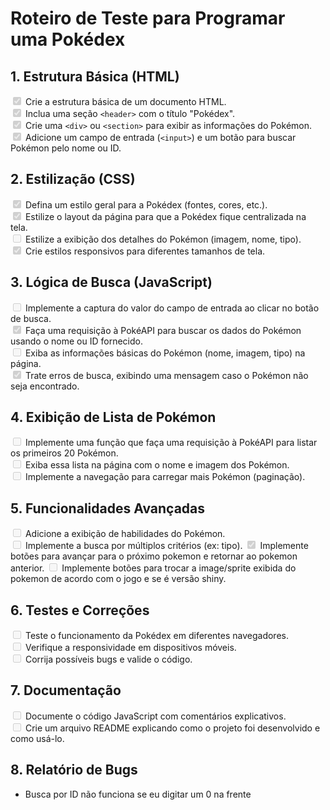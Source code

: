 # Roteiro de Teste para Programar uma Pokédex

## 1. Estrutura Básica (HTML)

<input disabled="" type="checkbox" checked> Crie a estrutura básica de um documento HTML.  
<input disabled="" type="checkbox" checked> Inclua uma seção `<header>` com o título "Pokédex".  
<input disabled="" type="checkbox" checked> Crie uma `<div>` ou `<section>` para exibir as informações do Pokémon.  
<input disabled="" type="checkbox" checked> Adicione um campo de entrada (`<input>`) e um botão para buscar Pokémon pelo nome ou ID.

## 2. Estilização (CSS)

<input disabled="" type="checkbox" checked> Defina um estilo geral para a Pokédex (fontes, cores, etc.).  
<input disabled="" type="checkbox" checked> Estilize o layout da página para que a Pokédex fique centralizada na tela.  
<input disabled="" type="checkbox"> Estilize a exibição dos detalhes do Pokémon (imagem, nome, tipo).  
<input disabled="" type="checkbox" checked> Crie estilos responsivos para diferentes tamanhos de tela.

## 3. Lógica de Busca (JavaScript)

<input disabled="" type="checkbox"> Implemente a captura do valor do campo de entrada ao clicar no botão de busca.  
<input disabled="" type="checkbox" checked> Faça uma requisição à PokéAPI para buscar os dados do Pokémon usando o nome ou ID fornecido.  
<input disabled="" type="checkbox" > Exiba as informações básicas do Pokémon (nome, imagem, tipo) na página.  
<input disabled="" type="checkbox" checked> Trate erros de busca, exibindo uma mensagem caso o Pokémon não seja encontrado.

## 4. Exibição de Lista de Pokémon

<input disabled="" type="checkbox"> Implemente uma função que faça uma requisição à PokéAPI para listar os primeiros 20 Pokémon.  
<input disabled="" type="checkbox" > Exiba essa lista na página com o nome e imagem dos Pokémon.  
<input disabled="" type="checkbox"> Implemente a navegação para carregar mais Pokémon (paginação).

## 5. Funcionalidades Avançadas

<input disabled="" type="checkbox"> Adicione a exibição de habilidades do Pokémon.  
<input disabled="" type="checkbox"> Implemente a busca por múltiplos critérios (ex: tipo).
<input disabled="" type="checkbox" checked> Implemente botões para avançar para o próximo pokemon e retornar ao pokemon anterior.
<input disabled="" type="checkbox"> Implemente botões para trocar a image/sprite exibida do pokemon de acordo com o jogo e se é versão shiny.

## 6. Testes e Correções

<input disabled="" type="checkbox"> Teste o funcionamento da Pokédex em diferentes navegadores.  
<input disabled="" type="checkbox"> Verifique a responsividade em dispositivos móveis.  
<input disabled="" type="checkbox"> Corrija possíveis bugs e valide o código.

## 7. Documentação

<input disabled="" type="checkbox"> Documente o código JavaScript com comentários explicativos.  
<input disabled="" type="checkbox"> Crie um arquivo README explicando como o projeto foi desenvolvido e como usá-lo.

## 8. Relatório de Bugs

-   Busca por ID não funciona se eu digitar um 0 na frente
